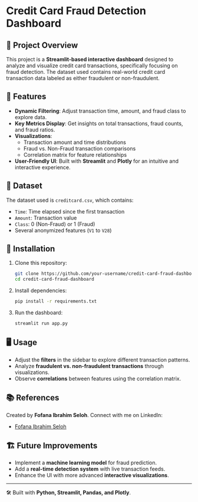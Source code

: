 # Credit Card Fraud Detection Dashboard

## 📌 Project Overview
This project is a **Streamlit-based interactive dashboard** designed to analyze and visualize credit card transactions, specifically focusing on fraud detection. The dataset used contains real-world credit card transaction data labeled as either fraudulent or non-fraudulent.

## 🚀 Features
- **Dynamic Filtering**: Adjust transaction time, amount, and fraud class to explore data.
- **Key Metrics Display**: Get insights on total transactions, fraud counts, and fraud ratios.
- **Visualizations**:
  - Transaction amount and time distributions
  - Fraud vs. Non-Fraud transaction comparisons
  - Correlation matrix for feature relationships
- **User-Friendly UI**: Built with **Streamlit** and **Plotly** for an intuitive and interactive experience.

## 📂 Dataset
The dataset used is `creditcard.csv`, which contains:
- `Time`: Time elapsed since the first transaction
- `Amount`: Transaction value
- `Class`: 0 (Non-Fraud) or 1 (Fraud)
- Several anonymized features (`V1` to `V28`)

## 🔧 Installation
1. Clone this repository:
   ```bash
   git clone https://github.com/your-username/credit-card-fraud-dashboard.git
   cd credit-card-fraud-dashboard
   ```
2. Install dependencies:
   ```bash
   pip install -r requirements.txt
   ```
3. Run the dashboard:
   ```bash
   streamlit run app.py
   ```

## 🖥️ Usage
- Adjust the **filters** in the sidebar to explore different transaction patterns.
- Analyze **fraudulent vs. non-fraudulent transactions** through visualizations.
- Observe **correlations** between features using the correlation matrix.

## 📚 References
Created by **Fofana Ibrahim Seloh**. Connect with me on LinkedIn:
- [Fofana Ibrahim Seloh](https://www.linkedin.com/in/ibrahim-seloh-fofana-6073b4291/)

## 🏗️ Future Improvements
- Implement a **machine learning model** for fraud prediction.
- Add a **real-time detection system** with live transaction feeds.
- Enhance the UI with more advanced **interactive visualizations**.

---
🛠 Built with **Python, Streamlit, Pandas, and Plotly**.

